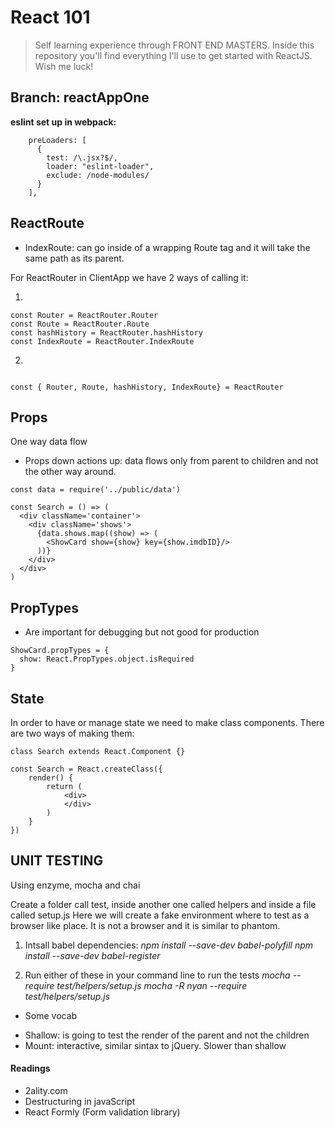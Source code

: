# React 101

> Self learning experience through FRONT END MASTERS. Inside this repository you'll find everything I'll use to get started with ReactJS. Wish me luck!

## Branch: reactAppOne

**eslint set up in webpack:** 

```
    preLoaders: [
      {
        test: /\.jsx?$/,
        loader: "eslint-loader",
        exclude: /node-modules/
      }
    ],

```

## ReactRoute 

- IndexRoute: can go inside of a wrapping Route tag and it will take the same path as its parent. 

For ReactRouter in ClientApp we have 2 ways of calling it:

1.  

```
const Router = ReactRouter.Router
const Route = ReactRouter.Route
const hashHistory = ReactRouter.hashHistory
const IndexRoute = ReactRouter.IndexRoute

```

2.

```

const { Router, Route, hashHistory, IndexRoute} = ReactRouter

```

## Props 

One way data flow 
- Props down actions up: data flows only from parent to children and not the other way around. 

```
const data = require('../public/data')

const Search = () => (
  <div className='container'>
    <div className='shows'>
      {data.shows.map((show) => (
        <ShowCard show={show} key={show.imdbID}/>
      ))}
    </div>
  </div>
)

```


## PropTypes

- Are important for debugging but not good for production 

```
ShowCard.propTypes = {
  show: React.PropTypes.object.isRequired
}
```

## State 

In order to have or manage state we need to make class components.
There are two ways of making them: 

```
class Search extends React.Component {}

```

```
const Search = React.createClass({
	render() {
		return (
			<div>
			</div>
		)
	}
})

```

## UNIT TESTING

Using enzyme, mocha and chai

Create a folder call test, inside another one called helpers and inside a file called setup.js 
Here we will create a fake environment where to test as a browser like place. It is not a browser and it is similar to phantom. 

1. Intsall babel dependencies:
*npm install --save-dev babel-polyfill*
*npm install --save-dev babel-register*

2. Run either of these in your command line to run the tests
*mocha --require test/helpers/setup.js*
*mocha -R nyan --require test/helpers/setup.js*

* Some vocab
- Shallow: is going to test the render of the parent and not the children 
- Mount: interactive, similar sintax to jQuery. Slower than shallow



#### Readings

* 2ality.com
* Destructuring in javaScript
* React Formly (Form validation library)



